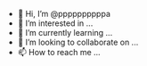 - 👋 Hi, I’m @ppppppppppa
- 👀 I’m interested in ...
- 🌱 I’m currently learning ...
- 💞️ I’m looking to collaborate on ...
- 📫 How to reach me ...

<!---
ppppppppppa/ppppppppppa is a ✨ special ✨ repository because its `README.md` (this file) appears on your GitHub profile.
You can click the Preview link to take a look at your changes.
--->
